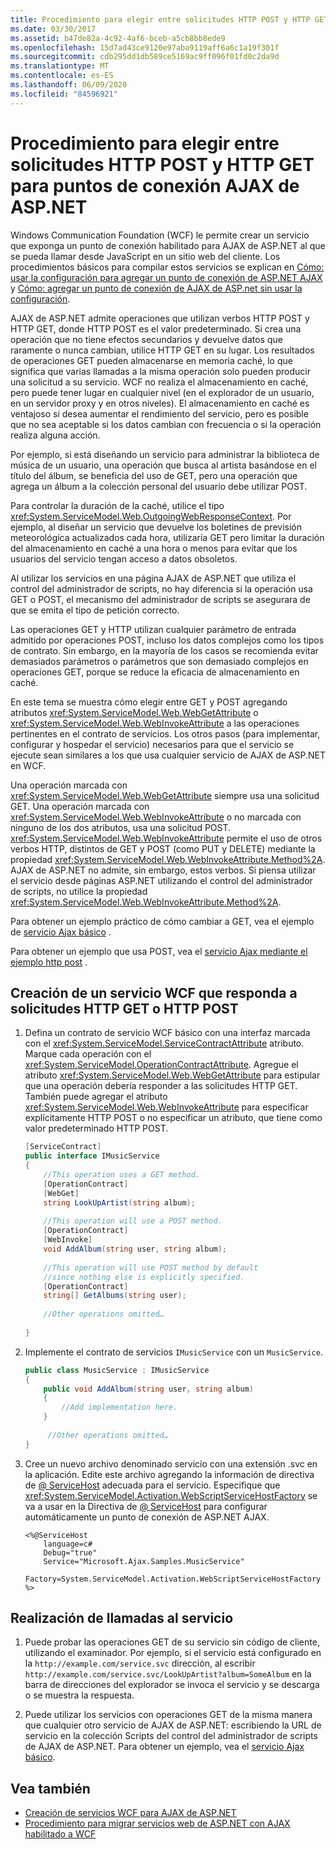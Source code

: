 ```yaml
---
title: Procedimiento para elegir entre solicitudes HTTP POST y HTTP GET para puntos de conexión AJAX de ASP.NET
ms.date: 03/30/2017
ms.assetid: b47de82a-4c92-4af6-bceb-a5cb8bb8ede9
ms.openlocfilehash: 15d7ad43ce9120e97aba9119aff6a6c1a19f301f
ms.sourcegitcommit: cdb295dd1db589ce5169ac9ff096f01fd0c2da9d
ms.translationtype: MT
ms.contentlocale: es-ES
ms.lasthandoff: 06/09/2020
ms.locfileid: "84596921"
---
```

# <a name="how-to-choose-between-http-post-and-http-get-requests-for-aspnet-ajax-endpoints"></a>Procedimiento para elegir entre solicitudes HTTP POST y HTTP GET para puntos de conexión AJAX de ASP.NET

Windows Communication Foundation (WCF) le permite crear un servicio que exponga un punto de conexión habilitado para AJAX de ASP.NET al que se pueda llamar desde JavaScript en un sitio web del cliente. Los procedimientos básicos para compilar estos servicios se explican en [Cómo: usar la configuración para agregar un punto de conexión de ASP.NET AJAX](how-to-use-configuration-to-add-an-aspnet-ajax-endpoint.md) y [Cómo: agregar un punto de conexión de AJAX de ASP.net sin usar la configuración](how-to-add-an-aspnet-ajax-endpoint-without-using-configuration.md).  
  
 AJAX de ASP.NET admite operaciones que utilizan verbos HTTP POST y HTTP GET, donde HTTP POST es el valor predeterminado. Si crea una operación que no tiene efectos secundarios y devuelve datos que raramente o nunca cambian, utilice HTTP GET en su lugar. Los resultados de operaciones GET pueden almacenarse en memoria caché, lo que significa que varias llamadas a la misma operación solo pueden producir una solicitud a su servicio. WCF no realiza el almacenamiento en caché, pero puede tener lugar en cualquier nivel (en el explorador de un usuario, en un servidor proxy y en otros niveles). El almacenamiento en caché es ventajoso si desea aumentar el rendimiento del servicio, pero es posible que no sea aceptable si los datos cambian con frecuencia o si la operación realiza alguna acción.  
  
 Por ejemplo, si está diseñando un servicio para administrar la biblioteca de música de un usuario, una operación que busca al artista basándose en el título del álbum, se beneficia del uso de GET, pero una operación que agrega un álbum a la colección personal del usuario debe utilizar POST.  
  
 Para controlar la duración de la caché, utilice el tipo <xref:System.ServiceModel.Web.OutgoingWebResponseContext>. Por ejemplo, al diseñar un servicio que devuelve los boletines de previsión meteorológica actualizados cada hora, utilizaría GET pero limitar la duración del almacenamiento en caché a una hora o menos para evitar que los usuarios del servicio tengan acceso a datos obsoletos.  
  
 Al utilizar los servicios en una página AJAX de ASP.NET que utiliza el control del administrador de scripts, no hay diferencia si la operación usa GET o POST, el mecanismo del administrador de scripts se asegurara de que se emita el tipo de petición correcto.  
  
 Las operaciones GET y HTTP utilizan cualquier parámetro de entrada admitido por operaciones POST, incluso los datos complejos como los tipos de contrato. Sin embargo, en la mayoría de los casos se recomienda evitar demasiados parámetros o parámetros que son demasiado complejos en operaciones GET, porque se reduce la eficacia de almacenamiento en caché.  
  
 En este tema se muestra cómo elegir entre GET y POST agregando atributos <xref:System.ServiceModel.Web.WebGetAttribute> o <xref:System.ServiceModel.Web.WebInvokeAttribute> a las operaciones pertinentes en el contrato de servicios. Los otros pasos (para implementar, configurar y hospedar el servicio) necesarios para que el servicio se ejecute sean similares a los que usa cualquier servicio de AJAX de ASP.NET en WCF.  
  
 Una operación marcada con <xref:System.ServiceModel.Web.WebGetAttribute> siempre usa una solicitud GET. Una operación marcada con <xref:System.ServiceModel.Web.WebInvokeAttribute> o no marcada con ninguno de los dos atributos, usa una solicitud POST. <xref:System.ServiceModel.Web.WebInvokeAttribute> permite el uso de otros verbos HTTP, distintos de GET y POST (como PUT y DELETE) mediante la propiedad <xref:System.ServiceModel.Web.WebInvokeAttribute.Method%2A>. AJAX de ASP.NET no admite, sin embargo, estos verbos. Si piensa utilizar el servicio desde páginas ASP.NET utilizando el control del administrador de scripts, no utilice la propiedad <xref:System.ServiceModel.Web.WebInvokeAttribute.Method%2A>.  
  
 Para obtener un ejemplo práctico de cómo cambiar a GET, vea el ejemplo de [servicio Ajax básico](../samples/basic-ajax-service.md) .  
  
 Para obtener un ejemplo que usa POST, vea el [servicio Ajax mediante el ejemplo http post](../samples/ajax-service-using-http-post.md) .  
  
## <a name="to-create-a-wcf-service-that-responds-to-http-get-or-http-post-requests"></a>Creación de un servicio WCF que responda a solicitudes HTTP GET o HTTP POST
  
1. Defina un contrato de servicio WCF básico con una interfaz marcada con el <xref:System.ServiceModel.ServiceContractAttribute> atributo. Marque cada operación con el <xref:System.ServiceModel.OperationContractAttribute>. Agregue el atributo <xref:System.ServiceModel.Web.WebGetAttribute> para estipular que una operación debería responder a las solicitudes HTTP GET. También puede agregar el atributo <xref:System.ServiceModel.Web.WebInvokeAttribute> para especificar explícitamente HTTP POST o no especificar un atributo, que tiene como valor predeterminado HTTP POST.
  
    ```csharp
    [ServiceContract]  
    public interface IMusicService  
    {  
        //This operation uses a GET method.  
        [OperationContract]  
        [WebGet]  
        string LookUpArtist(string album);  
  
        //This operation will use a POST method.  
        [OperationContract]  
        [WebInvoke]  
        void AddAlbum(string user, string album);  
  
        //This operation will use POST method by default  
        //since nothing else is explicitly specified.  
        [OperationContract]  
        string[] GetAlbums(string user);  
  
        //Other operations omitted…  
  
    }  
    ```  
  
2. Implemente el contrato de servicios `IMusicService` con un `MusicService`.
  
    ```csharp
    public class MusicService : IMusicService  
    {  
        public void AddAlbum(string user, string album)  
        {  
            //Add implementation here.  
        }  
  
         //Other operations omitted…  
    }  
    ```  
  
3. Cree un nuevo archivo denominado servicio con una extensión .svc en la aplicación. Edite este archivo agregando la información de directiva de [ \@ ServiceHost](../../configure-apps/file-schema/wcf-directive/servicehost.md) adecuada para el servicio. Especifique que <xref:System.ServiceModel.Activation.WebScriptServiceHostFactory> se va a usar en la Directiva de [ \@ ServiceHost](../../configure-apps/file-schema/wcf-directive/servicehost.md) para configurar automáticamente un punto de conexión de ASP.NET AJAX.  
  
    ```
    <%@ServiceHost
        language=c#
        Debug="true"
        Service="Microsoft.Ajax.Samples.MusicService"  
        Factory=System.ServiceModel.Activation.WebScriptServiceHostFactory  
    %>  
    ```  
  
## <a name="to-call-the-service"></a>Realización de llamadas al servicio  
  
1. Puede probar las operaciones GET de su servicio sin código de cliente, utilizando el examinador. Por ejemplo, si el servicio está configurado en la `http://example.com/service.svc` dirección, al escribir `http://example.com/service.svc/LookUpArtist?album=SomeAlbum` en la barra de direcciones del explorador se invoca el servicio y se descarga o se muestra la respuesta.
  
2. Puede utilizar los servicios con operaciones GET de la misma manera que cualquier otro servicio de AJAX de ASP.NET: escribiendo la URL de servicio en la colección Scripts del control del administrador de scripts de AJAX de ASP.NET. Para obtener un ejemplo, vea el [servicio Ajax básico](../samples/basic-ajax-service.md).
  
## <a name="see-also"></a>Vea también

- [Creación de servicios WCF para AJAX de ASP.NET](creating-wcf-services-for-aspnet-ajax.md)
- [Procedimiento para migrar servicios web de ASP.NET con AJAX habilitado a WCF](how-to-migrate-ajax-enabled-aspnet-web-services-to-wcf.md)
